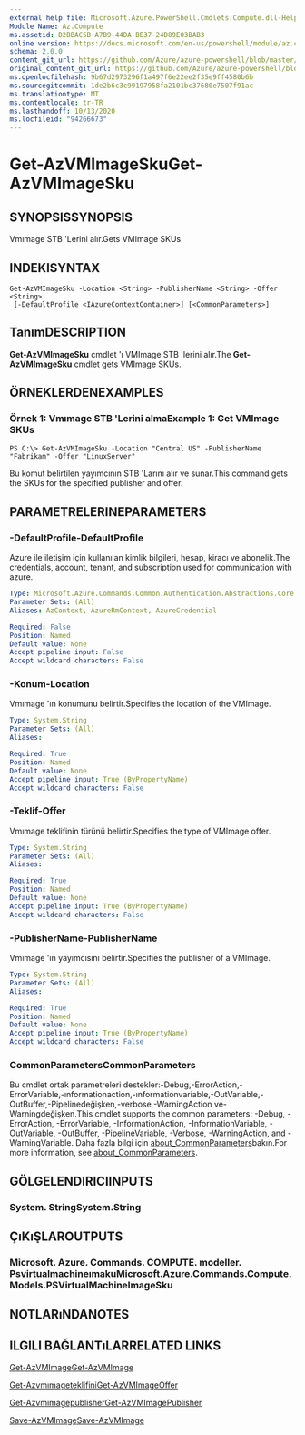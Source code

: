 ```yaml
---
external help file: Microsoft.Azure.PowerShell.Cmdlets.Compute.dll-Help.xml
Module Name: Az.Compute
ms.assetid: D2BBAC5B-A7B9-44DA-BE37-24D89E03BAB3
online version: https://docs.microsoft.com/en-us/powershell/module/az.compute/get-azvmimagesku
schema: 2.0.0
content_git_url: https://github.com/Azure/azure-powershell/blob/master/src/Compute/Compute/help/Get-AzVMImageSku.md
original_content_git_url: https://github.com/Azure/azure-powershell/blob/master/src/Compute/Compute/help/Get-AzVMImageSku.md
ms.openlocfilehash: 9b67d2973296f1a497f6e22ee2f35e9ff4580b6b
ms.sourcegitcommit: 1de2b6c3c99197958fa2101bc37680e7507f91ac
ms.translationtype: MT
ms.contentlocale: tr-TR
ms.lasthandoff: 10/13/2020
ms.locfileid: "94266673"
---
```

# <span data-ttu-id="f678f-101">Get-AzVMImageSku</span><span class="sxs-lookup"><span data-stu-id="f678f-101">Get-AzVMImageSku</span></span>

## <span data-ttu-id="f678f-102">SYNOPSIS</span><span class="sxs-lookup"><span data-stu-id="f678f-102">SYNOPSIS</span></span>
<span data-ttu-id="f678f-103">Vmımage STB 'Lerini alır.</span><span class="sxs-lookup"><span data-stu-id="f678f-103">Gets VMImage SKUs.</span></span>

## <span data-ttu-id="f678f-104">INDEKI</span><span class="sxs-lookup"><span data-stu-id="f678f-104">SYNTAX</span></span>

```
Get-AzVMImageSku -Location <String> -PublisherName <String> -Offer <String>
 [-DefaultProfile <IAzureContextContainer>] [<CommonParameters>]
```

## <span data-ttu-id="f678f-105">Tanım</span><span class="sxs-lookup"><span data-stu-id="f678f-105">DESCRIPTION</span></span>
<span data-ttu-id="f678f-106">**Get-AzVMImageSku** cmdlet 'ı VMImage STB 'lerini alır.</span><span class="sxs-lookup"><span data-stu-id="f678f-106">The **Get-AzVMImageSku** cmdlet gets VMImage SKUs.</span></span>

## <span data-ttu-id="f678f-107">ÖRNEKLERDEN</span><span class="sxs-lookup"><span data-stu-id="f678f-107">EXAMPLES</span></span>

### <span data-ttu-id="f678f-108">Örnek 1: Vmımage STB 'Lerini alma</span><span class="sxs-lookup"><span data-stu-id="f678f-108">Example 1: Get VMImage SKUs</span></span>
```
PS C:\> Get-AzVMImageSku -Location "Central US" -PublisherName "Fabrikam" -Offer "LinuxServer"
```

<span data-ttu-id="f678f-109">Bu komut belirtilen yayımcının STB 'Larını alır ve sunar.</span><span class="sxs-lookup"><span data-stu-id="f678f-109">This command gets the SKUs for the specified publisher and offer.</span></span>

## <span data-ttu-id="f678f-110">PARAMETRELERINE</span><span class="sxs-lookup"><span data-stu-id="f678f-110">PARAMETERS</span></span>

### <span data-ttu-id="f678f-111">-DefaultProfile</span><span class="sxs-lookup"><span data-stu-id="f678f-111">-DefaultProfile</span></span>
<span data-ttu-id="f678f-112">Azure ile iletişim için kullanılan kimlik bilgileri, hesap, kiracı ve abonelik.</span><span class="sxs-lookup"><span data-stu-id="f678f-112">The credentials, account, tenant, and subscription used for communication with azure.</span></span>

```yaml
Type: Microsoft.Azure.Commands.Common.Authentication.Abstractions.Core.IAzureContextContainer
Parameter Sets: (All)
Aliases: AzContext, AzureRmContext, AzureCredential

Required: False
Position: Named
Default value: None
Accept pipeline input: False
Accept wildcard characters: False
```

### <span data-ttu-id="f678f-113">-Konum</span><span class="sxs-lookup"><span data-stu-id="f678f-113">-Location</span></span>
<span data-ttu-id="f678f-114">Vmımage 'ın konumunu belirtir.</span><span class="sxs-lookup"><span data-stu-id="f678f-114">Specifies the location of the VMImage.</span></span>

```yaml
Type: System.String
Parameter Sets: (All)
Aliases:

Required: True
Position: Named
Default value: None
Accept pipeline input: True (ByPropertyName)
Accept wildcard characters: False
```

### <span data-ttu-id="f678f-115">-Teklif</span><span class="sxs-lookup"><span data-stu-id="f678f-115">-Offer</span></span>
<span data-ttu-id="f678f-116">Vmımage teklifinin türünü belirtir.</span><span class="sxs-lookup"><span data-stu-id="f678f-116">Specifies the type of VMImage offer.</span></span>

```yaml
Type: System.String
Parameter Sets: (All)
Aliases:

Required: True
Position: Named
Default value: None
Accept pipeline input: True (ByPropertyName)
Accept wildcard characters: False
```

### <span data-ttu-id="f678f-117">-PublisherName</span><span class="sxs-lookup"><span data-stu-id="f678f-117">-PublisherName</span></span>
<span data-ttu-id="f678f-118">Vmımage 'ın yayımcısını belirtir.</span><span class="sxs-lookup"><span data-stu-id="f678f-118">Specifies the publisher of a VMImage.</span></span>

```yaml
Type: System.String
Parameter Sets: (All)
Aliases:

Required: True
Position: Named
Default value: None
Accept pipeline input: True (ByPropertyName)
Accept wildcard characters: False
```

### <span data-ttu-id="f678f-119">CommonParameters</span><span class="sxs-lookup"><span data-stu-id="f678f-119">CommonParameters</span></span>
<span data-ttu-id="f678f-120">Bu cmdlet ortak parametreleri destekler:-Debug,-ErrorAction,-ErrorVariable,-ınformationaction,-ınformationvariable,-OutVariable,-OutBuffer,-Pipelinedeğişken,-verbose,-WarningAction ve-Warningdeğişken.</span><span class="sxs-lookup"><span data-stu-id="f678f-120">This cmdlet supports the common parameters: -Debug, -ErrorAction, -ErrorVariable, -InformationAction, -InformationVariable, -OutVariable, -OutBuffer, -PipelineVariable, -Verbose, -WarningAction, and -WarningVariable.</span></span> <span data-ttu-id="f678f-121">Daha fazla bilgi için [about_CommonParameters](http://go.microsoft.com/fwlink/?LinkID=113216)bakın.</span><span class="sxs-lookup"><span data-stu-id="f678f-121">For more information, see [about_CommonParameters](http://go.microsoft.com/fwlink/?LinkID=113216).</span></span>

## <span data-ttu-id="f678f-122">GÖLGELENDIRICI</span><span class="sxs-lookup"><span data-stu-id="f678f-122">INPUTS</span></span>

### <span data-ttu-id="f678f-123">System. String</span><span class="sxs-lookup"><span data-stu-id="f678f-123">System.String</span></span>

## <span data-ttu-id="f678f-124">ÇıKıŞLAR</span><span class="sxs-lookup"><span data-stu-id="f678f-124">OUTPUTS</span></span>

### <span data-ttu-id="f678f-125">Microsoft. Azure. Commands. COMPUTE. modeller. Psvirtualmachineımaku</span><span class="sxs-lookup"><span data-stu-id="f678f-125">Microsoft.Azure.Commands.Compute.Models.PSVirtualMachineImageSku</span></span>

## <span data-ttu-id="f678f-126">NOTLARıNDA</span><span class="sxs-lookup"><span data-stu-id="f678f-126">NOTES</span></span>

## <span data-ttu-id="f678f-127">ILGILI BAĞLANTıLAR</span><span class="sxs-lookup"><span data-stu-id="f678f-127">RELATED LINKS</span></span>

[<span data-ttu-id="f678f-128">Get-AzVMImage</span><span class="sxs-lookup"><span data-stu-id="f678f-128">Get-AzVMImage</span></span>](./Get-AzVMImage.md)

[<span data-ttu-id="f678f-129">Get-Azvmımageteklifini</span><span class="sxs-lookup"><span data-stu-id="f678f-129">Get-AzVMImageOffer</span></span>](./Get-AzVMImageOffer.md)

[<span data-ttu-id="f678f-130">Get-Azvmımagepublisher</span><span class="sxs-lookup"><span data-stu-id="f678f-130">Get-AzVMImagePublisher</span></span>](./Get-AzVMImagePublisher.md)

[<span data-ttu-id="f678f-131">Save-AzVMImage</span><span class="sxs-lookup"><span data-stu-id="f678f-131">Save-AzVMImage</span></span>](./Save-AzVMImage.md)


